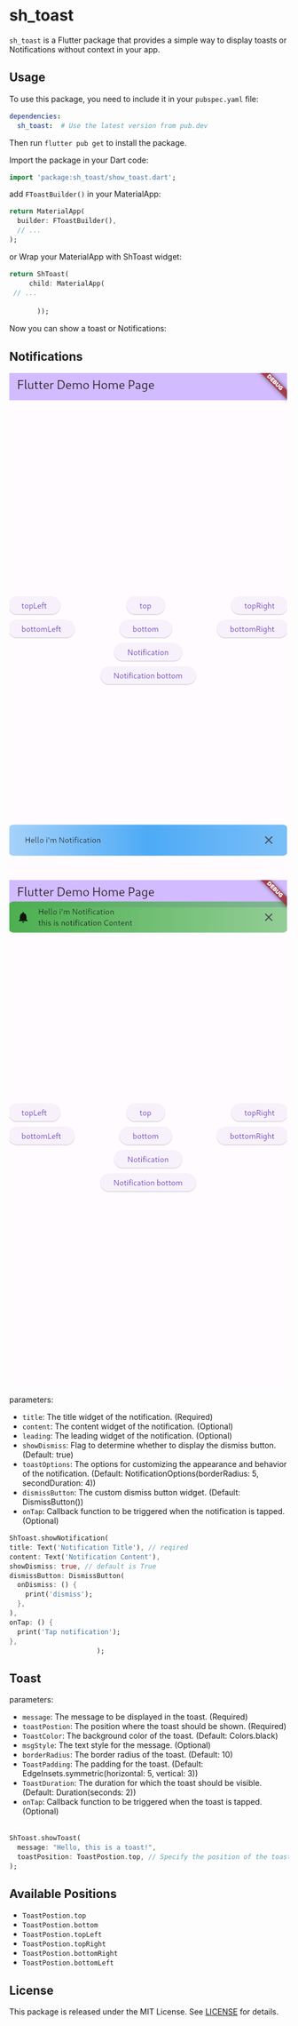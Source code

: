 # sh_toast

`sh_toast` is a Flutter package that provides a simple way to display toasts or Notifications without context in your app.

## Usage

To use this package, you need to include it in your `pubspec.yaml` file:

```yaml
dependencies:
  sh_toast:  # Use the latest version from pub.dev
```

Then run `flutter pub get` to install the package.

Import the package in your Dart code:

```dart
import 'package:sh_toast/show_toast.dart';
```

add `FToastBuilder()` in your MaterialApp:

```dart
return MaterialApp(
  builder: FToastBuilder(),
  // ...
);
```
or Wrap your MaterialApp with ShToast widget:
 
 ```dart
 return ShToast(
      child: MaterialApp(
  // ...
        
        ));
 ```


Now you can show a toast or Notifications:

## Notifications

![Example Image](https://github.com/saifmalsheref/sh_toast/blob/master/example_images/sheet_Notification.png?raw=true)
![Example Image](https://github.com/saifmalsheref/sh_toast/blob/master/example_images/top_Notification.png?raw=true)

  parameters:
- `title`: The title widget of the notification. (Required)
- `content`: The content widget of the notification. (Optional)
- `leading`: The leading widget of the notification. (Optional)
- `showDismiss`: Flag to determine whether to display the dismiss button. (Default: true)
- `toastOptions`: The options for customizing the appearance and behavior of the notification. (Default: NotificationOptions(borderRadius: 5, secondDuration: 4))
- `dismissButton`: The custom dismiss button widget. (Default: DismissButton())
- `onTap`: Callback function to be triggered when the notification is tapped. (Optional)

```dart
ShToast.showNotification(
title: Text('Notification Title'), // reqired
content: Text('Notification Content'),
showDismiss: true, // default is True
dismissButton: DismissButton(
  onDismiss: () {
    print('dismiss');
  },
),
onTap: () {
  print('Tap notification');
},
                      );
```

## Toast

  parameters:
 - `message`: The message to be displayed in the toast. (Required)
 - `toastPostion`: The position where the toast should be shown. (Required)
 - `ToastColor`: The background color of the toast. (Default: Colors.black)
 - `msgStyle`: The text style for the message. (Optional)
 - `borderRadius`: The border radius of the toast. (Default: 10)
 - `ToastPadding`: The padding for the toast. (Default: EdgeInsets.symmetric(horizontal: 5, vertical: 3))
 - `ToastDuration`: The duration for which the toast should be visible. (Default: Duration(seconds: 2))
- `onTap`: Callback function to be triggered when the toast is tapped. (Optional)

```dart

ShToast.showToast(
  message: "Hello, this is a toast!",
  toastPosition: ToastPostion.top, // Specify the position of the toast
);
```

## Available Positions

- `ToastPostion.top`
- `ToastPostion.bottom`
- `ToastPostion.topLeft`
- `ToastPostion.topRight`
- `ToastPostion.bottomRight`
- `ToastPostion.bottomLeft`

## License

This package is released under the MIT License. See [LICENSE](LICENSE) for details.
